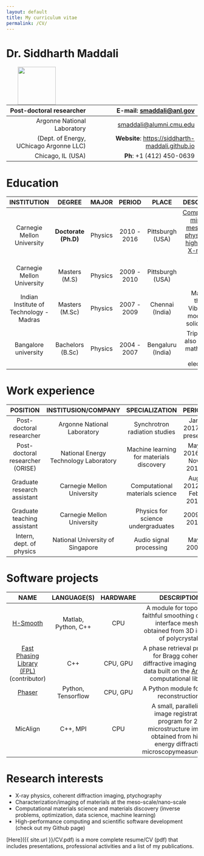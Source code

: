 ```yaml
---
layout: default
title: My curriculum vitae
permalink: /CV/
---
```



# Dr. Siddharth Maddali
<img 
    src="{{ site.url }}/images/profilepic.png"
    width="100"
    align="left"
    style="margin: 0px 30px"
    >


| Post-doctoral researcher |**E-mail**: smaddali@anl.gov |
|-------------------------:|----------------------------:|
|Argonne National Laboratory | smaddali@alumni.cmu.edu |
| (Dept. of Energy, UChicago Argonne LLC) | **Website**: https://siddharth-maddali.github.io |
| Chicago, IL (USA) | **Ph**: +1 (412) 450-0639 |


    


# Education

| **INSTITUTION** | **DEGREE** | **MAJOR** | **PERIOD** | **PLACE** | **DESCRIPTION** |
|:---------------:|:----------:|:---------:|:----------:|:---------:|:---------------:|
| Carnegie Mellon University | **Doctorate (Ph.D)** | Physics | 2010 - 2016 | Pittsburgh (USA) | [Computational mining of meso-scale physics from high-energy X-ray data sets](https://www.andrew.cmu.edu/user/suter/SMaddali_Thesis_2016_web.pdf) |
| Carnegie Mellon University | Masters (M.S) | Physics | 2009 - 2010 | Pittsburgh (USA) | |
| Indian Institute of Technology - Madras | Masters (M.Sc) | Physics | 2007 - 2009 | Chennai (India) | Masters' thesis: Vibrational modes of a solid sphere |
| Bangalore university | Bachelors (B.Sc) | Physics | 2004 - 2007 | Bengaluru (India) | Triple major also included mathematics and electronics |

# Work experience

| **POSITION** | **INSTITUSION/COMPANY** | **SPECIALIZATION** | **PERIOD** |
|:------------:|:-----------------------:|:------------------:|:----------:|
| Post-doctoral researcher | Argonne National Laboratory | Synchrotron radiation studies | Jan 2017 - present |
| Post-doctoral researcher (ORISE) | National Energy Technology Laboratory | Machine learning for materials discovery | May 2016 - Nov 2016 |
| Graduate research assistant | Carnegie Mellon University | Computational materials science | Aug 2012 - Feb 2016 |
| Graduate teaching assistant | Carnegie Mellon University | Physics for science undergraduates | 2009 - 2012 |
| Intern, dept. of physics | National University of Singapore | Audio signal processing | May 2008 |

# Software projects

| **NAME** | **LANGUAGE(S)** | **HARDWARE** | **DESCRIPTION** |
|:--------:|:---------------:|:------------:|:---------------:|
|[H-Smooth](https://github.com/siddharth-maddali/HierarchicalSmooth)| Matlab, Python, C++ | CPU | A module for topology-faithful smoothing of grain interface meshes obtained from 3D images of polycrystals |
|[Fast Phasing Library (FPL)](https://bitbucket.org/ynashed/fpl/src/smaddali/)(contributor) | C++ | CPU, GPU | A phase retrieval program for Bragg coherent diffractive imaging (BCDI) data built on the [Arrayfire](https://arrayfire.com/) computational library |
| [Phaser](https://github.com/siddharth-maddali/Phaser) | Python, Tensorflow | CPU, GPU | A Python module for BCDI reconstructions |
| MicAlign | C++, MPI | CPU | A small, parallelized image registration program for 2D microstructure images obtained from high-energy diffraction microscopymeasurements |

# Research interests

   - X-ray physics, coherent diffraction imaging, ptychography
   - Characterization/imaging of materials at the meso-scale/nano-scale
   - Computational materials science and materials discovery (inverse problems, optimization, data science, machine learning)
   - High-performance computing and scientific software development (check out my Github page)
   
[Here]({{ site.url }}/CV.pdf) is a more complete resume/CV (pdf) that includes presentations, professional activities and a list of my publications.

